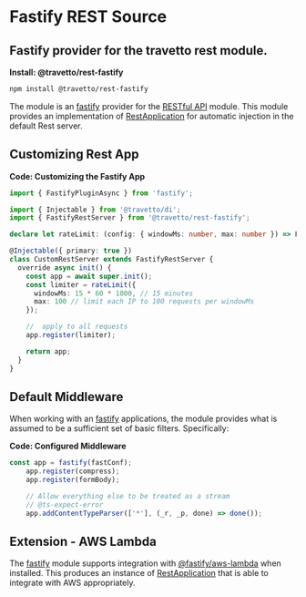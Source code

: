 <!-- This file was generated by @travetto/doc and should not be modified directly -->
<!-- Please modify https://github.com/travetto/travetto/tree/main/module/rest-fastify/doc.ts and execute "npx trv doc" to rebuild -->
# Fastify REST Source
## Fastify provider for the travetto rest module.

**Install: @travetto/rest-fastify**
```bash
npm install @travetto/rest-fastify
```

The module is an [fastify](https://www.fastify.io/) provider for the [RESTful API](https://github.com/travetto/travetto/tree/main/module/rest#readme "Declarative api for RESTful APIs with support for the dependency injection module.") module.  This module provides an implementation of [RestApplication](https://github.com/travetto/travetto/tree/main/module/rest/src/application/rest.ts#L23) for automatic injection in the default Rest server.

## Customizing Rest App

**Code: Customizing the Fastify App**
```typescript
import { FastifyPluginAsync } from 'fastify';

import { Injectable } from '@travetto/di';
import { FastifyRestServer } from '@travetto/rest-fastify';

declare let rateLimit: (config: { windowMs: number, max: number }) => FastifyPluginAsync;

@Injectable({ primary: true })
class CustomRestServer extends FastifyRestServer {
  override async init() {
    const app = await super.init();
    const limiter = rateLimit({
      windowMs: 15 * 60 * 1000, // 15 minutes
      max: 100 // limit each IP to 100 requests per windowMs
    });

    //  apply to all requests
    app.register(limiter);

    return app;
  }
}
```

## Default Middleware
When working with an [fastify](https://www.fastify.io/) applications, the module provides what is assumed to be a sufficient set of basic filters. Specifically:

**Code: Configured Middleware**
```typescript
const app = fastify(fastConf);
    app.register(compress);
    app.register(formBody);

    // Allow everything else to be treated as a stream
    // @ts-expect-error
    app.addContentTypeParser(['*'], (_r, _p, done) => done());
```

## Extension - AWS Lambda
The [fastify](https://www.fastify.io/) module supports integration with [@fastify/aws-lambda](https://github.com/fastify/aws-lambda-fastify/blob/master/README.md) when installed.  This produces an instance of [RestApplication](https://github.com/travetto/travetto/tree/main/module/rest/src/application/rest.ts#L23) that is able to integrate with AWS appropriately.
